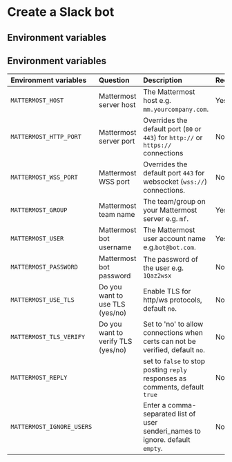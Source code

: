 # Create a Slack bot

## Environment variables

## Environment variables

| Environment variables        |  Question   |  Description  |  Required |
| :--------   | :-----   | :---- |  :---- |
| `MATTERMOST_HOST`        |    Mattermost server host   |    The Mattermost host e.g. `mm.yourcompany.com`.   | Yes |
| `MATTERMOST_HTTP_PORT`        |   Mattermost server port    |   Overrides the default port (`80` or `443`) for `http://` or `https://` connections   | No |
| `MATTERMOST_WSS_PORT`        |    Mattermost WSS port   |   Overrides the default port `443` for  websocket (`wss://`) connections.  | No |
| `MATTERMOST_GROUP`        |  Mattermost team name    |   The team/group on your Mattermost server e.g. `mf`.   | Yes |
| `MATTERMOST_USER`        |    Mattermost bot username   |  The Mattermost user account name e.g.`bot@bot.com`.  | Yes |
| `MATTERMOST_PASSWORD`        |  Mattermost bot password    |   The password of the user e.g.  `1Qaz2wsx`   | No |
| `MATTERMOST_USE_TLS`        |    Do you want to use TLS (yes/no)   |  Enable TLS for http/ws protocols, default `no`.  | No |
| `MATTERMOST_TLS_VERIFY`        |   Do you want to verify TLS (yes/no)    |   Set to 'no' to allow connections when certs can not be verified, default `no`.   | No |
| `MATTERMOST_REPLY` |  | set to `false` to stop posting `reply` responses as comments, default `true` | No |
| `MATTERMOST_IGNORE_USERS` |  | Enter a comma-separated list of user senderi_names to ignore. default `empty`.| No |
